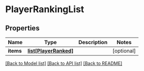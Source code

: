 # PlayerRankingList

## Properties
Name | Type | Description | Notes
------------ | ------------- | ------------- | -------------
**items** | [**list[PlayerRanked]**](PlayerRanked.md) |  | [optional] 

[[Back to Model list]](../README.md#documentation-for-models) [[Back to API list]](../README.md#documentation-for-api-endpoints) [[Back to README]](../README.md)

